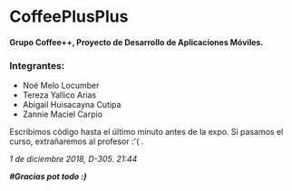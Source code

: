 # CoffeePlusPlus
<h4>Grupo Coffee++, Proyecto de Desarrollo de Aplicaciones Móviles.</h4>

<h3>Integrantes:</h3>
 <ul>
  <li>Noé Melo Locumber</li>
  <li>Tereza Yallico Arias</li>
  <li>Abigail Huisacayna Cutipa</li>
 <li>Zannie Maciel Carpio</li>
</ul> 
<p>Escribimos código hasta el último minuto antes de la expo. Si pasamos el curso, extrañaremos al profesor :'( .</p>


<i>1 de diciembre 2018, D-305. 21:44</i>

<b><i>#Gracias pot todo :)</i></b>
